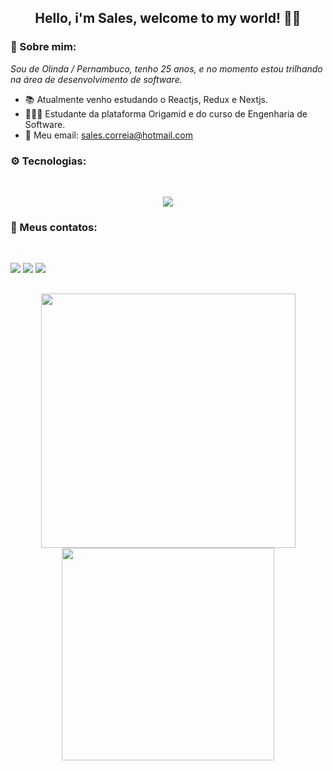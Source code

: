 ## <p align="center">Hello, i'm Sales, welcome to my world! 👋🧠<p>

### 📃 Sobre mim: 

<p>
  <em>Sou de Olinda / Pernambuco, tenho 25 anos, e no momento estou trilhando na área de desenvolvimento de software.</em>
</p>

- 📚 Atualmente venho estudando o Reactjs, Redux e Nextjs.
- 👨🏻‍💻 Estudante da plataforma Origamid e do curso de Engenharia de Software.
- 📨 Meu email:  sales.correia@hotmail.com

### ⚙ Tecnologias:
<br/>

<p align="center">
  <a href="https://skillicons.dev">
    <img src="https://skillicons.dev/icons?i=react,redux,styledcomponents,ts,js,jquery,html,css,sass,nodejs,graphql,figma" />
  </a>
</p>

 ### 📧 Meus contatos:
 <br/>
  
 <a href="https://discord.gg/AnH566MH" target="_blank"><img src="https://img.shields.io/badge/Discord-7289DA?style=for-the-badge&logo=discord&logoColor=white" target="_blank"></a> 
  <a href = "mailto:sales.correia@hotmail.com"><img src="https://img.shields.io/badge/Microsoft_Outlook-0078D4?style=for-the-badge&logo=microsoft-outlook&logoColor=white" target="_blank"></a>
  <a href="https://www.linkedin.com/in/sales-araujo-386330234/" target="_blank"><img src="https://img.shields.io/badge/-LinkedIn-%230077B5?style=for-the-badge&logo=linkedin&logoColor=white" target="_blank"></a>
  
##

<div align="center">
  <a href="https://github.com/sales-araujo">
  <img width="407px" src="https://github-readme-stats.vercel.app/api?username=sales-araujo&show_icons=true&theme=midnight-purple&include_all_commits=true&count_private=true" />  
    <img width="340px" src="https://github-readme-stats.vercel.app/api/top-langs/?username=sales-araujo&layout=compact&langs_count=7&theme=midnight-purple">
</div>
